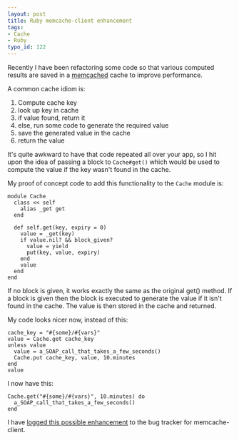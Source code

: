 ```yaml
---
layout: post
title: Ruby memcache-client enhancement
tags:
- Cache
- Ruby
typo_id: 122
---
```

Recently I have been refactoring some code so that various computed results are saved in a [memcached][memcache-client] cache to improve performance.

A common cache idiom is:

1. Compute cache key
1. look up key in cache
1. if value found, return it
1. else, run some code to generate the required value
1. save the generated value in the cache
1. return the value

It's quite awkward to have that code repeated all over your app, so I hit upon the idea
of passing a block to `Cache#get()` which would be used to compute
the value if the key wasn't found in the cache.

[memcache-client]: http://rubyforge.org/projects/rctools "RubyForge page for rctools"


<!-- read more -->

My proof of concept code to add this functionality to the `Cache` module is:

    module Cache
      class << self
        alias _get get
      end
  
      def self.get(key, expiry = 0)
        value = _get(key)
        if value.nil? && block_given?
          value = yield
          put(key, value, expiry)
        end
        value
      end
    end

If no block is given, it works exactly the same as the original get() method.  If a block is given then the block is
executed to generate the value if it isn't found in the cache.  The value is then stored in the cache and returned.

My code looks nicer now, instead of this:

    cache_key = "#{some}/#{vars}"
    value = Cache.get cache_key
    unless value
      value = a_SOAP_call_that_takes_a_few_seconds()
      Cache.put cache_key, value, 10.minutes
    end
    value

I now have this:

    Cache.get("#{some}/#{vars}", 10.minutes) do
      a_SOAP_call_that_takes_a_few_seconds()
    end

I have [logged this possible enhancement][bug] to the bug tracker for memcache-client.

[bug]: http://rubyforge.org/tracker/index.php?func=detail&aid=5495&group_id=1266&atid=4981 "[#5495] [ENHANCEMENT] Better implementation of Cache.get"

